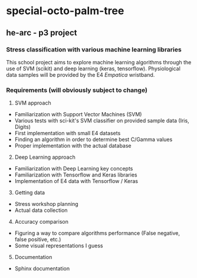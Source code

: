 # special-octo-palm-tree
## he-arc - p3 project

### Stress classification with various machine learning libraries

This school project aims to explore machine learning algorithms through the use of SVM (scikit) and deep learning (keras, tensorflow).
Physiological data samples will be provided by the E4 *Empatica* wristband.

### Requirements (will obviously subject to change) 

1. SVM approach
  * Familiarization with Support Vector Machines (SVM)
  * Various tests with sci-kit's SVM classifier on provided sample data (Iris, Digits)
  * First implementation with small E4 datasets
  * Finding an algorithm in order to determine best C/Gamma values
  * Proper implementation with the actual database
	
2. Deep Learning approach
  * Familiarization with Deep Learning key concepts
  * Familiarization with Tensorflow and Keras libraries
  * Implementation of E4 data with Tensorflow / Keras
	
3. Getting data
  * Stress workshop planning
  * Actual data collection
	
4. Accuracy comparison 
  * Figuring a way to compare algorithms performance (False negative, false positive, etc.)
  * Some visual representations I guess
	
5. Documentation
  * Sphinx documentation